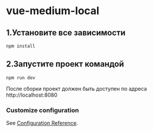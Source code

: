 # vue-medium-local

## 1.Установите все зависимости 
```
npm install
```
## 2.Запустите проект командой
```
npm run dev
```

После сборки проект должен быть доступен по адреса
http://localhost:8080

### Customize configuration
See [Configuration Reference](https://cli.vuejs.org/config/).
